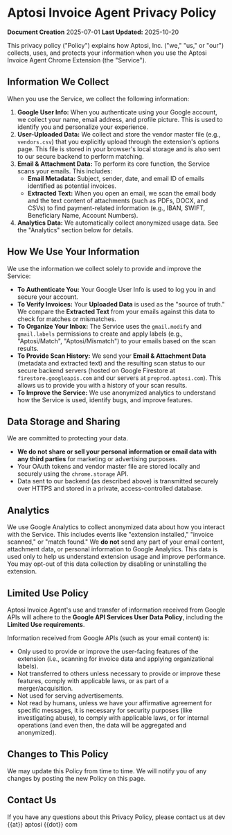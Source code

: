 # Aptosi Invoice Agent Privacy Policy

**Document Creation** 2025-07-01
**Last Updated:** 2025-10-20

This privacy policy ("Policy") explains how Aptosi, Inc. ("we," "us," or "our") collects, uses, and protects your information when you use the Aptosi Invoice Agent Chrome Extension (the "Service").

## Information We Collect

When you use the Service, we collect the following information:

1.  **Google User Info:** When you authenticate using your Google account, we collect your name, email address, and profile picture. This is used to identify you and personalize your experience.
2.  **User-Uploaded Data:** We collect and store the vendor master file (e.g., `vendors.csv`) that you explicitly upload through the extension's options page. This file is stored in your browser's local storage and is also sent to our secure backend to perform matching.
3.  **Email & Attachment Data:** To perform its core function, the Service scans your emails. This includes:
    * **Email Metadata:** Subject, sender, date, and email ID of emails identified as potential invoices.
    * **Extracted Text:** When you open an email, we scan the email body and the text content of attachments (such as PDFs, DOCX, and CSVs) to find payment-related information (e.g., IBAN, SWIFT, Beneficiary Name, Account Numbers).
4.  **Analytics Data:** We automatically collect anonymized usage data. See the "Analytics" section below for details.

## How We Use Your Information

We use the information we collect solely to provide and improve the Service:

* **To Authenticate You:** Your Google User Info is used to log you in and secure your account.
* **To Verify Invoices:** Your **Uploaded Data** is used as the "source of truth." We compare the **Extracted Text** from your emails against this data to check for matches or mismatches.
* **To Organize Your Inbox:** The Service uses the `gmail.modify` and `gmail.labels` permissions to create and apply labels (e.g., "Aptosi/Match", "Aptosi/Mismatch") to your emails based on the scan results.
* **To Provide Scan History:** We send your **Email & Attachment Data** (metadata and extracted text) and the resulting scan status to our secure backend servers (hosted on Google Firestore at `firestore.googleapis.com` and our servers at `preprod.aptosi.com`). This allows us to provide you with a history of your scan results.
* **To Improve the Service:** We use anonymized analytics to understand how the Service is used, identify bugs, and improve features.

## Data Storage and Sharing

We are committed to protecting your data.

* **We do not share or sell your personal information or email data with any third parties** for marketing or advertising purposes.
* Your OAuth tokens and vendor master file are stored locally and securely using the `chrome.storage` API.
* Data sent to our backend (as described above) is transmitted securely over HTTPS and stored in a private, access-controlled database.

## Analytics

We use Google Analytics to collect anonymized data about how you interact with the Service. This includes events like "extension installed," "invoice scanned," or "match found." We **do not** send any part of your email content, attachment data, or personal information to Google Analytics. This data is used only to help us understand extension usage and improve performance. You may opt-out of this data collection by disabling or uninstalling the extension.

## Limited Use Policy

Aptosi Invoice Agent's use and transfer of information received from Google APIs will adhere to the **Google API Services User Data Policy**, including the **Limited Use requirements**.

Information received from Google APIs (such as your email content) is:
* Only used to provide or improve the user-facing features of the extension (i.e., scanning for invoice data and applying organizational labels).
* Not transferred to others unless necessary to provide or improve these features, comply with applicable laws, or as part of a merger/acquisition.
* Not used for serving advertisements.
* Not read by humans, unless we have your affirmative agreement for specific messages, it is necessary for security purposes (like investigating abuse), to comply with applicable laws, or for internal operations (and even then, the data will be aggregated and anonymized).

## Changes to This Policy

We may update this Policy from time to time. We will notify you of any changes by posting the new Policy on this page.

## Contact Us

If you have any questions about this Privacy Policy, please contact us at dev {{at}} aptosi {{dot}} com 

